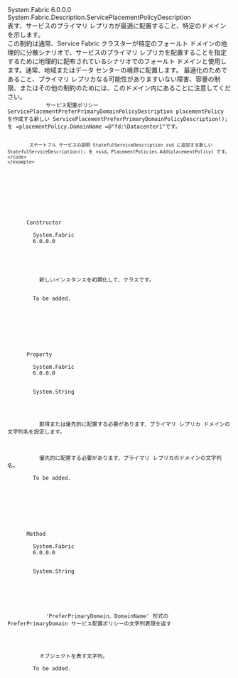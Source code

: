 <Type Name="ServicePlacementPreferPrimaryDomainPolicyDescription" FullName="System.Fabric.Description.ServicePlacementPreferPrimaryDomainPolicyDescription">
  <TypeSignature Language="C#" Value="public sealed class ServicePlacementPreferPrimaryDomainPolicyDescription : System.Fabric.Description.ServicePlacementPolicyDescription" />
  <TypeSignature Language="ILAsm" Value=".class public auto ansi sealed beforefieldinit ServicePlacementPreferPrimaryDomainPolicyDescription extends System.Fabric.Description.ServicePlacementPolicyDescription" />
  <TypeSignature Language="DocId" Value="T:System.Fabric.Description.ServicePlacementPreferPrimaryDomainPolicyDescription" />
  <TypeSignature Language="VB.NET" Value="Public NotInheritable Class ServicePlacementPreferPrimaryDomainPolicyDescription&#xA;Inherits ServicePlacementPolicyDescription" />
  <TypeSignature Language="F#" Value="type ServicePlacementPreferPrimaryDomainPolicyDescription = class&#xA;    inherit ServicePlacementPolicyDescription" />
  <AssemblyInfo>
    <AssemblyName>System.Fabric</AssemblyName>
    <AssemblyVersion>6.0.0.0</AssemblyVersion>
  </AssemblyInfo>
  <Base>
    <BaseTypeName>System.Fabric.Description.ServicePlacementPolicyDescription</BaseTypeName>
  </Base>
  <Interfaces />
  <Docs>
    <summary>
      <para>表す、<see cref="T:System.Fabric.Description.ServicePlacementPolicyDescription" />サービスのプライマリ レプリカが最適に配置すること、特定のドメインを示します。</para>
    </summary>
    <remarks>
      <para>この制約は通常、Service Fabric クラスターが特定のフォールト ドメインの地理的に分散シナリオで、サービスのプライマリ レプリカを配置することを指定するために地理的に配布されているシナリオでのフォールト ドメインと使用します。通常、地域またはデータ センターの境界に配置します。 最適化のためであること、プライマリ レプリカなる可能性がありますいない障害、容量の制限、またはその他の制約のためには、このドメイン内にあることに注意してください。</para>
    </remarks>
    <example>
      <code>
            サービス配置ポリシー ServicePlacementPreferPrimaryDomainPolicyDescription placementPolicy を作成する新しい ServicePlacementPreferPrimaryDomainPolicyDescription(); を =placementPolicy.DomainName =@"fd:\Datacenter1"です。
            
            ステートフル サービスの説明 StatefulServiceDescription ssd に追加する新しい StatefulServiceDescription(); を =ssd。PlacementPolicies.Add(placementPolicy) です。</code>
    </example>
  </Docs>
  <Members>
    <Member MemberName=".ctor">
      <MemberSignature Language="C#" Value="public ServicePlacementPreferPrimaryDomainPolicyDescription ();" />
      <MemberSignature Language="ILAsm" Value=".method public hidebysig specialname rtspecialname instance void .ctor() cil managed" />
      <MemberSignature Language="DocId" Value="M:System.Fabric.Description.ServicePlacementPreferPrimaryDomainPolicyDescription.#ctor" />
      <MemberSignature Language="VB.NET" Value="Public Sub New ()" />
      <MemberType>Constructor</MemberType>
      <AssemblyInfo>
        <AssemblyName>System.Fabric</AssemblyName>
        <AssemblyVersion>6.0.0.0</AssemblyVersion>
      </AssemblyInfo>
      <Parameters />
      <Docs>
        <summary>
          <para>新しいインスタンスを初期化して、<see cref="T:System.Fabric.Description.ServicePlacementPreferPrimaryDomainPolicyDescription" />クラスです。</para>
        </summary>
        <remarks>To be added.</remarks>
      </Docs>
    </Member>
    <Member MemberName="DomainName">
      <MemberSignature Language="C#" Value="public string DomainName { get; set; }" />
      <MemberSignature Language="ILAsm" Value=".property instance string DomainName" />
      <MemberSignature Language="DocId" Value="P:System.Fabric.Description.ServicePlacementPreferPrimaryDomainPolicyDescription.DomainName" />
      <MemberSignature Language="VB.NET" Value="Public Property DomainName As String" />
      <MemberSignature Language="F#" Value="member this.DomainName : string with get, set" Usage="System.Fabric.Description.ServicePlacementPreferPrimaryDomainPolicyDescription.DomainName" />
      <MemberType>Property</MemberType>
      <AssemblyInfo>
        <AssemblyName>System.Fabric</AssemblyName>
        <AssemblyVersion>6.0.0.0</AssemblyVersion>
      </AssemblyInfo>
      <ReturnValue>
        <ReturnType>System.String</ReturnType>
      </ReturnValue>
      <Docs>
        <summary>
          <para>取得または優先的に配置する必要があります、プライマリ レプリカ ドメインの文字列名を設定します。</para>
        </summary>
        <value>
          <para>優先的に配置する必要があります、プライマリ レプリカのドメインの文字列名。</para>
        </value>
        <remarks>To be added.</remarks>
      </Docs>
    </Member>
    <Member MemberName="ToString">
      <MemberSignature Language="C#" Value="public override string ToString ();" />
      <MemberSignature Language="ILAsm" Value=".method public hidebysig virtual instance string ToString() cil managed" />
      <MemberSignature Language="DocId" Value="M:System.Fabric.Description.ServicePlacementPreferPrimaryDomainPolicyDescription.ToString" />
      <MemberSignature Language="VB.NET" Value="Public Overrides Function ToString () As String" />
      <MemberSignature Language="F#" Value="override this.ToString : unit -&gt; string" Usage="servicePlacementPreferPrimaryDomainPolicyDescription.ToString " />
      <MemberType>Method</MemberType>
      <AssemblyInfo>
        <AssemblyName>System.Fabric</AssemblyName>
        <AssemblyVersion>6.0.0.0</AssemblyVersion>
      </AssemblyInfo>
      <ReturnValue>
        <ReturnType>System.String</ReturnType>
      </ReturnValue>
      <Parameters />
      <Docs>
        <summary>
          <para> 
            'PreferPrimaryDomain、DomainName' 形式の PreferPrimaryDomain サービス配置ポリシーの文字列表現を返す 
            </para>
        </summary>
        <returns>
          <para>オブジェクトを表す文字列。</para>
        </returns>
        <remarks>To be added.</remarks>
      </Docs>
    </Member>
  </Members>
</Type>